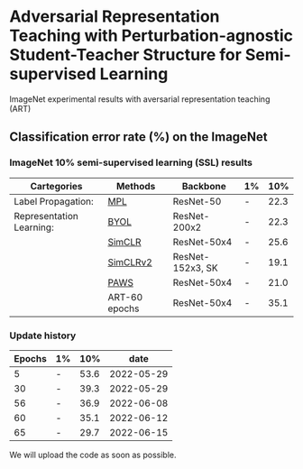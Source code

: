 # Adversarial Representation Teaching with Perturbation-agnostic Student-Teacher Structure for Semi-supervised Learning
ImageNet experimental results with aversarial representation teaching (ART)

## Classification error rate (%) on the ImageNet
### ImageNet 10% semi-supervised learning (SSL) results
Cartegories | Methods | Backbone | 1% | 10%
|---|---|---|---|---|
| Label Propagation: | [MPL](https://arxiv.org/abs/2003.10580) | ResNet-50 | - |22.3
| Representation Learning: | [BYOL](https://arxiv.org/abs/2006.07733) | ResNet-200x2 | - | 22.3
| | [SimCLR](https://arxiv.org/abs/2002.05709) | ResNet-50x4 | - | 25.6
| | [SimCLRv2](https://arxiv.org/abs/2006.10029) | ResNet-152x3, SK | - | 19.1
| | [PAWS](https://arxiv.org/abs/2104.13963) | ResNet-50x4 | - | 21.0
| | ART-60 epochs | ResNet-50x4 | - | 35.1

### Update history
Epochs | 1%  | 10% | date
---|---|---|---|
5     | -   | 53.6 | 2022-05-29
30    | -   | 39.3 | 2022-05-29
56    | -   | 36.9 | 2022-06-08
60    | -   | 35.1 | 2022-06-12
65    | -   | 29.7 | 2022-06-15

We will upload the code as soon as possible.
